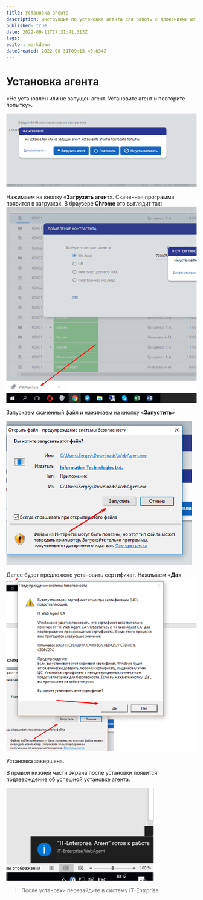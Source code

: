 ```yaml
---
title: Установка агента
description: Инструкция по установке агента для работы с вложениями из web интерфейса
published: true
date: 2022-09-11T17:31:41.313Z
tags: 
editor: markdown
dateCreated: 2022-08-31T09:15:40.634Z
---
```


# Установка агента

«Не установлен или не запущен агент. Установите агент и повторите попытку».

![](<../../../assets/0 (118).png>)

Нажимаем на кнопку «**Загрузить агент**». Скаченная программа появится в загрузках. В браузере **Chrome** это выглядит так:![](<../../../assets/1 (94).png>)

Запускаем скаченный файл и нажимаем на кнопку «**Запустить**»

![](<../../../assets/2 (73).png>)

Далее будет предложено установить сертификат. Нажимаем «**Да**».![](<../../../assets/3 (63).png>)

Установка завершена.

В правой нижней части экрана после установки появится подтверждение об успешной установке агента.

![](<../../../assets/4 (77).png>)

>После установки перезайдите в систему IT-Entrprise